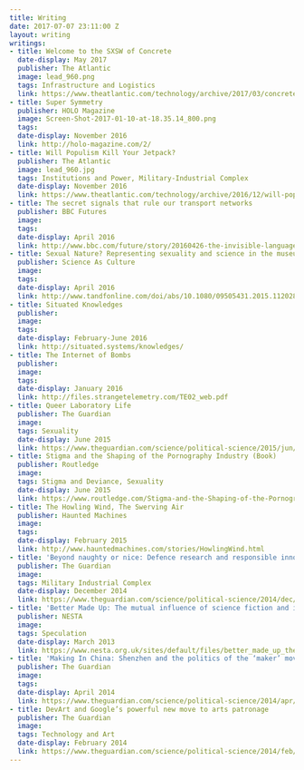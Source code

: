 ```yaml
---
title: Writing
date: 2017-07-07 23:11:00 Z
layout: writing
writings:
- title: Welcome to the SXSW of Concrete
  date-display: May 2017
  publisher: The Atlantic
  image: lead_960.png
  tags: Infrastructure and Logistics
  link: https://www.theatlantic.com/technology/archive/2017/03/concrete-america/518502/
- title: Super Symmetry
  publisher: HOLO Magazine
  image: Screen-Shot-2017-01-10-at-18.35.14_800.png
  tags: 
  date-display: November 2016
  link: http://holo-magazine.com/2/
- title: Will Populism Kill Your Jetpack?
  publisher: The Atlantic
  image: lead_960.jpg
  tags: Institutions and Power, Military-Industrial Complex
  date-display: November 2016
  link: https://www.theatlantic.com/technology/archive/2016/12/will-populism-kill-your-jetpack/510734/
- title: The secret signals that rule our transport networks
  publisher: BBC Futures
  image: 
  tags: 
  date-display: April 2016
  link: http://www.bbc.com/future/story/20160426-the-invisible-language-of-trains-boats-and-planes
- title: Sexual Nature? Representing sexuality and science in the museum
  publisher: Science As Culture
  image: 
  tags: 
  date-display: April 2016
  link: http://www.tandfonline.com/doi/abs/10.1080/09505431.2015.1120284?journalCode=csac20&
- title: Situated Knowledges
  publisher: 
  image: 
  tags: 
  date-display: February-June 2016
  link: http://situated.systems/knowledges/
- title: The Internet of Bombs
  publisher: 
  image: 
  tags: 
  date-display: January 2016
  link: http://files.strangetelemetry.com/TE02_web.pdf
- title: Queer Laboratory Life
  publisher: The Guardian
  image: 
  tags: Sexuality
  date-display: June 2015
  link: https://www.theguardian.com/science/political-science/2015/jun/29/queer-laboratory-life-recognising-the-work-of-lgbt-scientists
- title: Stigma and the Shaping of the Pornography Industry (Book)
  publisher: Routledge
  image: 
  tags: Stigma and Deviance, Sexuality
  date-display: June 2015
  link: https://www.routledge.com/Stigma-and-the-Shaping-of-the-Pornography-Industry/Voss/p/book/9780415821179
- title: The Howling Wind, The Swerving Air
  publisher: Haunted Machines
  image: 
  tags: 
  date-display: February 2015
  link: http://www.hauntedmachines.com/stories/HowlingWind.html
- title: 'Beyond naughty or nice: Defence research and responsible innovation'
  publisher: The Guardian
  image: 
  tags: Military Industrial Complex
  date-display: December 2014
  link: https://www.theguardian.com/science/political-science/2014/dec/24/beyond-naughty-or-nice-defence-research-and-responsible-innovation
- title: 'Better Made Up: The mutual influence of science fiction and innovation'
  publisher: NESTA
  image: 
  tags: Speculation
  date-display: March 2013
  link: https://www.nesta.org.uk/sites/default/files/better_made_up_the_mutual_influence_of_science_fiction_and_innovation.pdf
- title: 'Making In China: Shenzhen and the politics of the ‘maker’ movement'
  publisher: The Guardian
  image: 
  tags: 
  date-display: April 2014
  link: https://www.theguardian.com/science/political-science/2014/apr/24/making-in-china-maker-faire-shenzhen-global-politics-maker-movement
- title: DevArt and Google’s powerful new move to arts patronage
  publisher: The Guardian
  image: 
  tags: Technology and Art
  date-display: February 2014
  link: https://www.theguardian.com/science/political-science/2014/feb/28/devart-googles-powerful-new-move-to-arts-patronage
---
```


